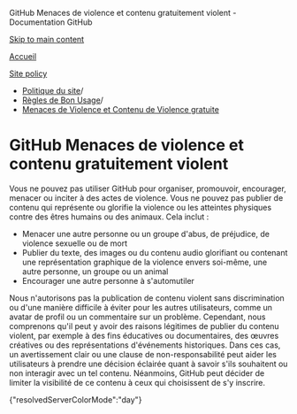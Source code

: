 GitHub Menaces de violence et contenu gratuitement violent - Documentation GitHub

[Skip to main content](#main-content)

[Accueil](/fr)

[Site policy](/fr/site-policy)

* [Politique du site](/fr/site-policy)/
* [Règles de Bon Usage](/fr/site-policy/acceptable-use-policies)/
* [Menaces de Violence et Contenu de Violence gratuite](/fr/site-policy/acceptable-use-policies/github-threats-of-violence-and-gratuitously-violent-content)

GitHub Menaces de violence et contenu gratuitement violent
==========

Vous ne pouvez pas utiliser GitHub pour organiser, promouvoir, encourager, menacer ou inciter à des actes de violence. Vous ne pouvez pas publier de contenu qui représente ou glorifie la violence ou les atteintes physiques contre des êtres humains ou des animaux. Cela inclut :

* Menacer une autre personne ou un groupe d'abus, de préjudice, de violence sexuelle ou de mort
* Publier du texte, des images ou du contenu audio glorifiant ou contenant une représentation graphique de la violence envers soi-même, une autre personne, un groupe ou un animal
* Encourager une autre personne à s'automutiler

Nous n'autorisons pas la publication de contenu violent sans discrimination ou d'une manière difficile à éviter pour les autres utilisateurs, comme un avatar de profil ou un commentaire sur un problème. Cependant, nous comprenons qu'il peut y avoir des raisons légitimes de publier du contenu violent, par exemple à des fins éducatives ou documentaires, des œuvres créatives ou des représentations d'événements historiques. Dans ces cas, un avertissement clair ou une clause de non-responsabilité peut aider les utilisateurs à prendre une décision éclairée quant à savoir s'ils souhaitent ou non interagir avec un tel contenu. Néanmoins, GitHub peut décider de limiter la visibilité de ce contenu à ceux qui choisissent de s'y inscrire.

{"resolvedServerColorMode":"day"}
